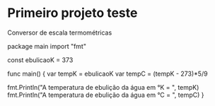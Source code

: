 # Primeiro projeto teste
Conversor de escala termométricas

package main
import "fmt"

const ebulicaoK = 373

func main() {
    var tempK = ebulicaoK
    var tempC = (tempK - 273)*5/9
    
  fmt.Println("A temperatura de ebulição da água em °K = ", tempK)
  fmt.Println("A temperatura de ebulição da água em °C = ", tempC)
}

